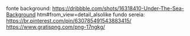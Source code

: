 
fonte background:
https://dribbble.com/shots/16318410-Under-The-Sea-Background
htm#from_view=detail_alsolike
fundo sereia:
https://br.pinterest.com/pin/630785491543883415/
https://www.gratispng.com/png-17ngkg/